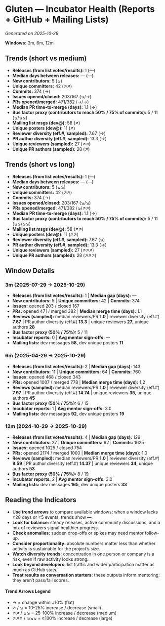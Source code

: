# Gluten — Incubator Health (Reports + GitHub + Mailing Lists)
_Generated on 2025-10-29_

**Windows:** 3m, 6m, 12m

## Trends (short vs medium)

- **Releases (from list votes/results):** 1 (—)
- **Median days between releases:** — (—)
- **New contributors:** 5 (↘)
- **Unique committers:** 42 (↗↗)
- **Commits:** 374 (→)
- **Issues opened/closed:** 203/167 (↘/→)
- **PRs opened/merged:** 471/382 (→/→)
- **Median PR time-to-merge (days):** 1.1 (→)
- **Bus factor proxy (contributors to reach 50% / 75% of commits):** 5 / 11 (↘/↘↘)
- **Mailing list msgs (dev@):** 58 (↗)
- **Unique posters (dev@):** 11 (↗)
- **Reviewer diversity (eff.#, sampled):** 7.67 (→)
- **PR author diversity (eff.#, sampled):** 13.3 (→)
- **Unique reviewers (sampled):** 27 (↗↗)
- **Unique PR authors (sampled):** 28 (↗)

## Trends (short vs long)

- **Releases (from list votes/results):** 1 (—)
- **Median days between releases:** — (—)
- **New contributors:** 5 (↘↘)
- **Unique committers:** 42 (↗↗)
- **Commits:** 374 (→)
- **Issues opened/closed:** 203/167 (↘/↘)
- **PRs opened/merged:** 471/382 (↘/↗↗)
- **Median PR time-to-merge (days):** 1.1 (→)
- **Bus factor proxy (contributors to reach 50% / 75% of commits):** 5 / 11 (↘↘/↘↘)
- **Mailing list msgs (dev@):** 58 (↗↗)
- **Unique posters (dev@):** 11 (↗↗)
- **Reviewer diversity (eff.#, sampled):** 7.67 (↘)
- **PR author diversity (eff.#, sampled):** 13.3 (→)
- **Unique reviewers (sampled):** 27 (↗↗↗)
- **Unique PR authors (sampled):** 28 (↗↗↗)

## Window Details
### 3m  (2025-07-29 → 2025-10-29)
- **Releases (from list votes/results):** 1  |  **Median gap (days):** —
- **New contributors:** 5  |  **Unique committers:** 42  |  **Commits:** 374
- **Issues:** opened 203 / closed 167
- **PRs:** opened 471 / merged 382  |  **Median merge time (days):** 1.1
- **Reviews (sampled):** median reviewers/PR **1.0**  |  reviewer diversity (eff.#) **7.67**  |  PR author diversity (eff.#) **13.3**  |  unique reviewers **27**, unique authors **28**
- **Bus factor proxy (50% / 75%):** 5 / 11
- **Incubator reports:** 0  |  **Avg mentor sign-offs:** —
- **Mailing lists:** dev messages **58**, dev unique posters **11**

### 6m  (2025-04-29 → 2025-10-29)
- **Releases (from list votes/results):** 2  |  **Median gap (days):** 143
- **New contributors:** 11  |  **Unique committers:** 64  |  **Commits:** 760
- **Issues:** opened 468 / closed 343
- **PRs:** opened 1007 / merged 778  |  **Median merge time (days):** 1.2
- **Reviews (sampled):** median reviewers/PR **1.0**  |  reviewer diversity (eff.#) **7.97**  |  PR author diversity (eff.#) **14.74**  |  unique reviewers **35**, unique authors **45**
- **Bus factor proxy (50% / 75%):** 6 / 15
- **Incubator reports:** 1  |  **Avg mentor sign-offs:** 3.0
- **Mailing lists:** dev messages **92**, dev unique posters **19**

### 12m  (2024-10-29 → 2025-10-29)
- **Releases (from list votes/results):** 4  |  **Median gap (days):** 129
- **New contributors:** 27  |  **Unique committers:** 92  |  **Commits:** 1625
- **Issues:** opened 1025 / closed 754
- **PRs:** opened 2174 / merged 1000  |  **Median merge time (days):** 1.0
- **Reviews (sampled):** median reviewers/PR **1.0**  |  reviewer diversity (eff.#) **9.59**  |  PR author diversity (eff.#) **14.37**  |  unique reviewers **34**, unique authors **53**
- **Bus factor proxy (50% / 75%):** 8 / 19
- **Incubator reports:** 2  |  **Avg mentor sign-offs:** 3.0
- **Mailing lists:** dev messages **165**, dev unique posters **33**

## Reading the Indicators
- **Use trend arrows** to compare available windows; when a window lacks ≥28 days or ≥5 events, trends show **—**.
- **Look for balance:** steady releases, active community discussions, and a mix of reviewers signal healthier progress.
- **Check anomalies:** sudden drop-offs or spikes may need mentor follow-up.
- **Consider proportionality:** absolute numbers matter less than whether activity is sustainable for the project’s size.
- **Watch diversity trends:** concentration in one person or company is a risk, even if raw activity looks strong.
- **Look beyond developers:** list traffic and wider participation matter as much as GitHub stats.
- **Treat results as conversation starters:** these outputs inform mentoring; they aren’t pass/fail scores.

#### Trend Arrows Legend
- →  = change within ±10% (flat)
- ↗ / ↘ = 10–25% increase / decrease (small)
- ↗↗ / ↘↘ = 25–100% increase / decrease (medium)
- ↗↗↗ / ↘↘↘ = ≥100% increase / decrease (large)

